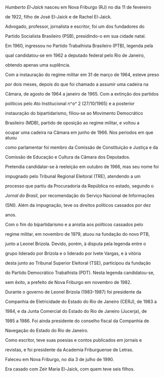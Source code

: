 

*Humberto El-Jaick* nasceu em Nova Friburgo (RJ) no dia 11 de fevereiro

de 1922, filho de José El-Jaick e de Rachel El-Jaick.



Advogado, professor, jornalista e escritor, foi um dos fundadores do

Partido Socialista Brasileiro (PSB), presidindo-o em sua cidade natal.

Em 1960, ingressou no Partido Trabalhista Brasileiro (PTB), legenda pela

qual candidatou-se em 1962 a deputado federal pelo Rio de Janeiro,

obtendo apenas uma suplência.



Com a instauração do regime militar em 31 de março de 1964, esteve preso

por dois meses, depois do que foi chamado a assumir uma cadeira na

Câmara, de agosto de 1964 a janeiro de 1965. Com a extinção dos partidos

políticos pelo Ato Institucional n^o^ 2 (27/10/1965) e a posterior

instauração do bipartidarismo, filiou-se ao Movimento Democrático

Brasileiro (MDB), partido de oposição ao regime militar, e voltou a

ocupar uma cadeira na Câmara em junho de 1966. Nos períodos em que atuou

como parlamentar foi membro da Comissão de Constituição e Justiça e da

Comissão de Educação e Cultura da Câmara dos Deputados.



Pretendia candidatar-se à reeleição em outubro de 1966, mas seu nome foi

impugnado pelo Tribunal Regional Eleitoral (TRE), atendendo a um

processo que partiu da Procuradoria da República no estado, segundo o

*Jornal do Brasil*, por recomendação do Serviço Nacional de Informações

(SNI). Além da impugnação, teve os direitos políticos cassados por dez

anos.



Com o fim do bipartidarismo e a anistia aos políticos cassados pelo

regime militar, em novembro de 1979, atuou na fundação do novo PTB,

junto a Leonel Brizola. Devido, porém, à disputa pela legenda entre o

grupo liderado por Brizola e o liderado por Ivete Vargas, e à vitória

desta junto ao Tribunal Superior Eleitoral (TSE), participou da fundação

do Partido Democrático Trabalhista (PDT). Nesta legenda candidatou-se,

sem êxito, a prefeito de Nova Friburgo em novembro de 1982.



Durante o governo de Leonel Brizola (1983-1987) foi presidente da

Companhia de Eletricidade do Estado do Rio de Janeiro (CERJ), de 1983 a

1984, e da Junta Comercial do Estado do Rio de Janeiro (Jucerja), de

1985 a 1986. Foi ainda presidente do conselho fiscal da Companhia de

Navegação do Estado do Rio de Janeiro.



Como escritor, teve suas poesias e contos publicados em jornais e

revistas, e foi presidente da Academia Friburguense de Letras.



Faleceu em Nova Friburgo, no dia 3 de julho de 1990.



Era casado com Zeir Maria El-Jaick, com quem teve seis filhos.



